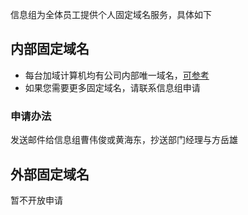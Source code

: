 信息组为全体员工提供个人固定域名服务，具体如下

## 内部固定域名

* 每台加域计算机均有公司内部唯一域名，[可参考](/question/SSLVPN问题/远程桌面设置)
* 如果您需要更多固定域名，请联系信息组申请

### 申请办法

发送邮件给信息组曹伟俊或黄海东，抄送部门经理与方岳雄


## 外部固定域名

暂不开放申请
